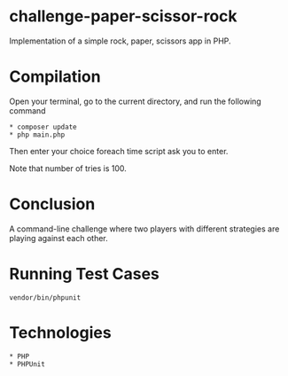 # challenge-paper-scissor-rock

Implementation of a simple rock, paper, scissors app in PHP.

# Compilation

Open your terminal, go to the current directory, and run the following command


```
* composer update
* php main.php
```

Then enter your choice foreach time script ask you to enter.

Note that number of tries is 100.

# Conclusion

A command-line challenge where two players with different strategies are playing against each other.

# Running Test Cases

```
vendor/bin/phpunit
```

# Technologies

```
* PHP
* PHPUnit

```